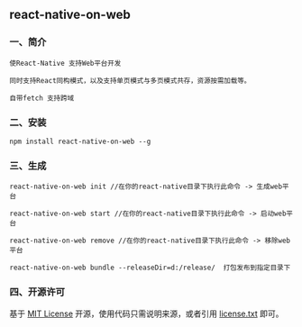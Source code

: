 ## react-native-on-web

### 一、简介

    使React-Native 支持Web平台开发

    同时支持React同构模式，以及支持单页模式与多页模式共存，资源按需加载等。 

    自带fetch 支持跨域


### 二、安装

    npm install react-native-on-web --g
    
     
### 三、生成

    react-native-on-web init //在你的react-native目录下执行此命令 -> 生成web平台

    react-native-on-web start //在你的react-native目录下执行此命令 -> 启动web平台

    react-native-on-web remove //在你的react-native目录下执行此命令 -> 移除web平台

    react-native-on-web bundle --releaseDir=d:/release/  打包发布到指定目录下


### 四、开源许可
基于 [MIT License](http://zh.wikipedia.org/wiki/MIT_License) 开源，使用代码只需说明来源，或者引用 [license.txt](https://github.com/sofish/typo.css/blob/master/license.txt) 即可。